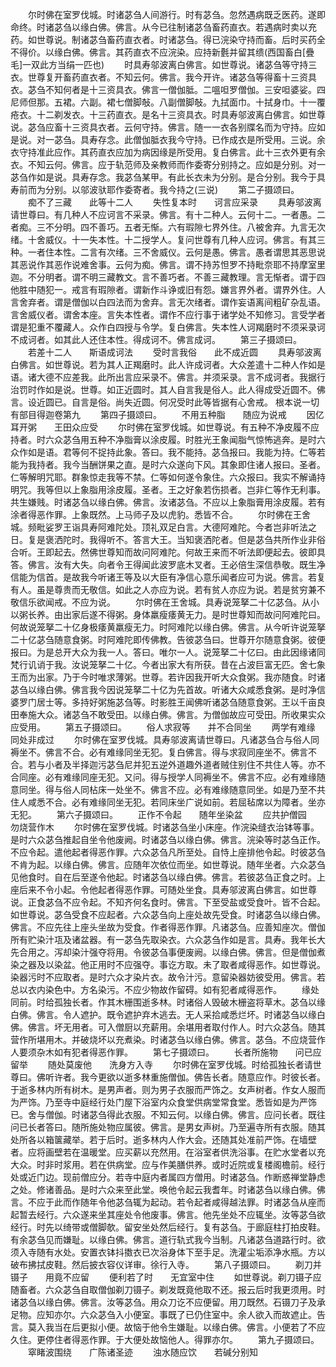 <!-- { "loadSidebar": true } -->
　　尔时佛在室罗伐城。时诸苾刍人间游行。时有苾刍。忽然遇病既乏医药。遂即命终。时诸苾刍以缘白佛。佛言。从今已往制诸苾刍畜药直衣。若遇病时卖以充药。如世尊说。制诸苾刍畜药直衣者。时诸苾刍。得已浣染守持而畜。后时买药全不得价。以缘白佛。佛言。其药直衣不应浣染。应持新氎并留其缋(西国畜白[疊　　毛]一双此方当绢一匹也)
　　时具寿邬波离白佛言。如世尊说。诸苾刍等守持三衣。世尊复开畜药直衣者。不知云何。佛言。我今开许。诸苾刍等得畜十三资具衣。苾刍不知何者是十三资具衣。佛言一僧伽胝。二嗢呾罗僧伽。三安呾婆娑。四尼师但那。五裙。六副。裙七僧脚敧。八副僧脚敧。九拭面巾。十拭身巾。十一覆疮衣。十二剃发衣。十三药直衣。是名十三资具衣。时具寿邬波离白佛言。如世尊说。苾刍应畜十三资具衣者。云何守持。佛言。随一一衣各别牒名而为守持。应如是说。对一苾刍。具寿存念。此僧伽胝衣我今守持。已作成衣是所受用。三说。余衣守持准此应作。其药直衣应加为病因缘是所受用。复白佛言。此十三衣外更有余衣。不知云何。佛言。应于轨范师及亲教师而作委寄分别持之。应如是分别。对一苾刍作如是说。具寿存念。我苾刍某甲。有此长衣未为分别。是合分别。我今于具寿前而为分别。以邬波驮耶作委寄者。我今持之(三说)
　　第二子摄颂曰。
　　痴不了三藏　　此等十二人
　　失性复本时　　诃言应采录
　　具寿邬波离请世尊曰。有几种人不应诃言不采录。佛言。有十二种人。云何十二。一者愚。二者痴。三不分明。四不善巧。五者无惭。六有瑕隙七界外住。八被舍弃。九言无次绪。十舍威仪。十一失本性。十二授学人。复问世尊有几种人应诃。佛言。有其三种。一者住本性。二言有次绪。三不舍威仪。云何是愚。佛言。愚者谓思其恶思说其恶说作其恶作说难舍事。云何为痴。佛言。谓不持苏怛罗不持毗奈耶不持摩室里迦。不分明者。谓不明三藏教文。言不善巧者。不善三藏教理。言无惭者。谓于四他胜中随犯一。戒言有瑕隙者。谓新作斗诤或旧有怨。嫌言界外者。谓界外住。人言舍弃者。谓是僧伽以白四法而为舍弃。言无次绪者。谓作妄语离间粗矿杂乱语。言舍威仪者。谓舍本座。言失本性者。谓作不应行事于诸学处不知修习。言受学者谓是犯重不覆藏人。众作白四授与令学。复白佛言。失本性人诃羯磨时不须采录诃不成诃者。如其此人还住本性。得成诃不。佛言成诃。
　　第三子摄颂曰。
　　若差十二人　　斯语成诃法
　　受时言我俗　　此不成近圆
　　具寿邬波离白佛言。如世尊说。若为其人正羯磨时。此人许成诃者。大众差遣十二种人作如是语。诸大德不应差我。此所出言应采录不。佛言。并须采录。言不成诃者。我据行治罚时作如是说。世尊。如正近圆时。其人自言我是俗人。此人得成受近圆不。佛言。设近圆已。自言是俗。尚失近圆。何况受时此等皆据有心舍戒。
根本说一切有部目得迦卷第九
　　第四子摄颂曰。
　　不用五种脂　　随应为说戒
　　因亿耳开粥　　王田众应受
　　尔时佛在室罗伐城。如世尊说。有五种不净皮履不应持者。时六众苾刍用五种不净脂膏以涂皮履。时胜光王象闻脂气惊怖逃奔。是时六众作如是语。君等何不捉持此象。答曰。我不能持。苾刍报曰。我能为持。仁等若能为我持者。我今当酬饼果之直。是时六众遂向下风。其象即住诸人报曰。圣者。仁等解明咒耶。群象惊走我等不禁。仁等如何遂令象住。六众报曰。我实不解诵持明咒。我等但以上象脂用涂皮履。圣者。王之好象若伤损者。岂非仁等作无利事。共生嫌贱。时诸苾刍以缘白佛。佛言。汝诸苾刍。不应以上象脂膏用涂皮履。若有涂者得恶作罪。上象既然。上马师子及以虎豹。悉皆不合。
　　尔时佛在王舍城。频毗娑罗王诣具寿阿难陀处。顶礼双足白言。大德阿难陀。今者岂非听法之日。复是褒洒陀时。我得听不。答言大王。当知褒洒陀者。但是苾刍共所作业非俗合听。王即起去。然佛世尊知而故问阿难陀。何故王来而不听法即便起去。彼即具答。佛言。汝有大失。向者令王得闻此波罗底木叉者。王必倍生深信恭敬。既生净信能为信首。是故我今听诸王等及以大臣有净信心意乐闻者应可为说。佛言。若复有人。虽是尊贵而无敬信。如此之人亦应为说。若有贫人亦应为说。若是贫穷兼不敬信乐欲闻戒。不应为说。
　　尔时佛在王舍城。具寿说笼拏二十亿苾刍。从小以粥长养。由出家后遂不得粥。身体羸瘦痿黄无力。是时世尊知而故问阿难陀曰。何故说笼拏二十亿身极痿黄羸瘦无力。时阿难陀以缘白佛。佛言。从今听许说笼拏二十亿苾刍随意食粥。时阿难陀即传佛教。告彼苾刍曰。世尊开尔随意食粥。彼便报曰。为是总开大众为我一人。答曰。唯尔一人。说笼拏二十亿曰。由此因缘诸同梵行讥诮于我。汝说笼拏二十亿。今者出家大有所获。昔在占波巨富无匹。舍七象王而为出家。乃于今时唯求薄粥。世尊。若许因我开听大众食粥。我亦随食。时诸苾刍以缘白佛。佛言我今因说笼拏二十亿为先首故。听诸大众咸悉食粥。是时净信婆罗门居士等。多持好粥施苾刍等。时影胜王闻佛听诸苾刍随意食粥。王以千亩良田奉施大众。诸苾刍不敢受田。以缘白佛。佛言。为僧伽故应可受田。所收果实众应受用。
　　第五子摄颂曰。
　　俗人求寂等　　并不合同坐
　　两学有难缘　　同处非成过
　　尔时佛在室罗伐城。具寿邬波离请世尊曰。凡诸苾刍合与俗人同褥坐不。佛言不合。必有难缘同坐无犯。复白佛言。得与求寂同座坐不。佛言不合。若与小者及半择迦污苾刍尼并犯五逆外道趣外道者贼住别住不共住人等。亦不合同座。必有难缘同座无犯。又问。得与授学人同褥坐不。佛言不应。必有难缘随意同坐。得与俗人同枮床一处坐不。佛言不应。必有难缘随意同坐。如是乃至不共住人咸悉不合。必有难缘同坐无犯。若同床坐广说如前。若屈毡席以为障者。坐亦无犯。
　　第六子摄颂曰。
　　正作不令起　　随年坐染盆
　　应共护僧园　　勿烧营作木
　　尔时佛在室罗伐城。时诸苾刍坐小床座。作浣染缝衣治钵等事。是时六众苾刍推起自坐令他废阙。时诸苾刍以缘白佛。佛言。浣染等时苾刍正作。不应令起。遣他起者得恶作罪。六众苾刍凡所至处。自恃上座排他令起。时彼苾刍不肯为起。以缘白佛。佛言。应随年次依位而坐。如世尊说。随年坐者。六众苾刍见他食时。自在后至遂令他起。时诸苾刍以缘白佛。佛言。若彼苾刍正食之时。上座后来不令小起。令他起者得恶作罪。可随处坐食。具寿邬波离白佛言。如世尊说。正食苾刍不应令起。不知齐何名食时。佛言。下至受盐或受食叶。皆不合起。如世尊说。苾刍受食不应起者。六众苾刍向上座处故先受食。时诸苾刍以缘白佛。佛言。不应先往上座头坐故为受食。作者得恶作罪。凡诸苾刍。应善知座次。僧伽所有贮染汁瓨及诸盆器。有一苾刍先取染衣。六众苾刍作如是言。具寿。我年长大先合用之。泻却染汁强夺将用。令彼苾刍事便废阙。以缘白佛。佛言。但是僧伽煮染之器及以染盆。他正用时不应强夺。事讫方取。未了取者咸得恶作。如世尊说。染器污时不应取者。是时六众才染片衣。故令汁污。意留染器妨彼受用。佛言。若总以衣内染色中。方名染污。不应少物故作留碍。如有犯者咸得恶作。
　　缘处同前。时给孤独长者。作其木栅围逝多林。时诸俗人毁破木栅盗将草木。苾刍以缘白佛。佛言。令人遮护。既令遮护弃木逃去。无人采拾咸悉烂坏。时诸苾刍以缘白佛。佛言。坏无用者。可入僧厨以充薪用。余堪用者取付作人。时六众苾刍。随其营作所堪用木。并破烧坏以充煮染。时诸苾刍以缘白佛。佛言。苾刍。不应烧营作人要须杂木如有犯者得恶作罪。
　　第七子摄颂曰。
　　长者所施物　　问已应留举
　　随处莫废他　　洗身方入寺
　　尔时佛在室罗伐城。时给孤独长者请世尊曰。佛听许者。我今更欲以逝多林重施僧伽。佛告长者。随意应作。时彼长者。于逝多林内所有树木。是男声者。则为男子衣服而严饰之。女声树者。作女人服而为严饰。乃至寺中庭经行处门屋下浴室内众食堂供病堂常食堂。悉皆如是为严饰已。舍与僧伽。时诸苾刍得此衣服。不知云何。以缘白佛。佛言。应问长者。既往问已长者答曰。随所施处物应属彼。佛言。是男女声树。乃至遍寺所有衣服。随其处所各以箱箧藏举。若于后时。逝多林内人作大会。还随其处准前严饰。在墙壁者。应将画壁若在温暖堂。应买薪以充然用。在浴室者供洗浴事。在贮水堂者以充大众。时非时浆用。若在供病堂。应与作美膳供养。或时近院或复楼阁檐前。经行处或近门边。现前僧应分。若寺中庭内者属四方僧用。时诸苾刍。作断惑禅堂静虑之处。修诸善品。是时六众来至此堂。唤他令起云我耆年。时诸苾刍以缘白佛。佛言。不应于此而作随年令他苾刍辄为起动。若令起者咸得越法罪。时诸苾刍从座而起暂去经行。六众遂来坐其座处令他废事。佛言。他先坐处不应辄坐。汝等苾刍欲经行。时先以绮带或僧脚欹。留安坐处然后经行。复有苾刍。于廊庭柱打拍皮鞋。有余苾刍见而嫌耻。以缘白佛。佛言。道行轨式我今当制。凡诸苾刍道路行时。欲须入寺随有水处。安置衣钵抖擞衣已次浴身体下至手足。洗灌尘垢添净水瓶。方以破布拂拭皮鞋。然后披衣容仪详审。徐行入寺。
　　第八子摄颂曰。
　　剃刀并镊子　　用竟不应留
　　便利若了时　　无宜室中住
　　如世尊说。剃刀镊子应随畜者。六众苾刍自取僧伽剃刀镊子。剃发既竟他取不还。报云后时我更须用。时诸苾刍以缘白佛。佛言。汝等苾刍。用众刀讫不应便留。用刀既然。石镊刀子及承足物。应知亦尔。六众苾刍入小便室。事既了已仍住室中。余人欲入而故遮止。告言。莫入我当在后更拟小便。故恼于他令生嫌耻。以缘白佛。佛言。小便若了不应久住。更停住者得恶作罪。于大便处故恼他人。得罪亦尔。
　　第九子摄颂曰。
　　窣睹波围绕　　广陈诸圣迹
　　浊水随应饮　　若碱分别知

